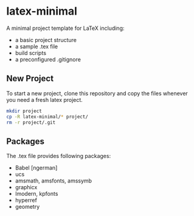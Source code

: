 latex-minimal
=============

A minimal project template for LaTeX including:
- a basic project structure
- a sample .tex file
- build scripts
- a preconfigured .gitignore

## New Project
To start a new project, clone this repository and copy the files whenever you need a fresh latex project. 

```sh
mkdir project
cp -R latex-minimal/* project/
rm -r project/.git
```

## Packages
The .tex file provides following packages: 
- Babel [ngerman]
- ucs
- amsmath, amsfonts, amssymb
- graphicx
- lmodern, kpfonts
- hyperref
- geometry
